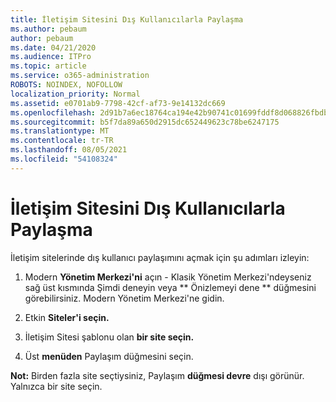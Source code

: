 ```yaml
---
title: İletişim Sitesini Dış Kullanıcılarla Paylaşma
ms.author: pebaum
author: pebaum
ms.date: 04/21/2020
ms.audience: ITPro
ms.topic: article
ms.service: o365-administration
ROBOTS: NOINDEX, NOFOLLOW
localization_priority: Normal
ms.assetid: e0701ab9-7798-42cf-af73-9e14132dc669
ms.openlocfilehash: 2d91b7a6ec18764ca194e42b90741c01699fddf8d068826fbdba8a1daee5da4b
ms.sourcegitcommit: b5f7da89a650d2915dc652449623c78be6247175
ms.translationtype: MT
ms.contentlocale: tr-TR
ms.lasthandoff: 08/05/2021
ms.locfileid: "54108324"
---
```

# <a name="share-a-communication-site-with-external-users"></a>İletişim Sitesini Dış Kullanıcılarla Paylaşma

İletişim sitelerinde dış kullanıcı paylaşımını açmak için şu adımları izleyin: 
  
1. Modern **Yönetim Merkezi'ni** açın - Klasik Yönetim Merkezi'ndeyseniz sağ üst kısmında Şimdi deneyin veya ** Önizlemeyi dene ** düğmesini görebilirsiniz.  Modern Yönetim Merkezi'ne gidin. 
  
2. Etkin **Siteler'i seçin.**
  
3. İletişim Sitesi şablonu olan **bir site seçin.** 
  
4. Üst **menüden** Paylaşım düğmesini seçin. 
  
 **Not:** Birden fazla site seçtiysiniz, Paylaşım **düğmesi devre** dışı görünür. Yalnızca bir site seçin. 
  

